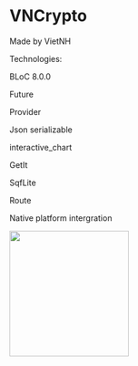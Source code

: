 # VNCrypto
Made by VietNH

Technologies:

BLoC 8.0.0

Future

Provider

Json serializable

interactive_chart

GetIt

SqfLite

Route

Native platform intergration

<p>
  <p align="left">
    <img src="![IMG_6875](https://github.com/VietKFC/CryptoMarket-BLoC/assets/53604984/c6c19eae-d767-4584-9466-31f551b09150)"
 height="220" width="210" />
  </p>
</p>

